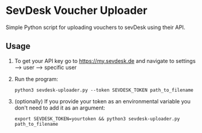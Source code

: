 SevDesk Voucher Uploader
===

Simple Python script for uploading vouchers to sevDesk using their API.

Usage
---

1. To get your API key go to https://my.sevdesk.de and navigate to settings –> user –> specific user
2. Run the program:
    
    `python3 sevdesk-uploader.py --token SEVDESK_TOKEN path_to_filename`

3. (optionally) If you provide your token as an environmental variable you don't need to add it as an argument:

    `export SEVDESK_TOKEN=yourtoken && python3 sevdesk-uploader.py path_to_filename`